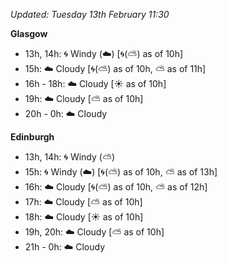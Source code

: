 *Updated: Tuesday 13th February 11:30*

**Glasgow**

* 13h, 14h: :cyclone: Windy (:cloud:) [:cyclone:(:partly_sunny:) as of 10h]
* 15h: :cloud: Cloudy [:cyclone:(:partly_sunny:) as of 10h, :partly_sunny: as of 11h]
* 16h - 18h: :cloud: Cloudy [:sunny: as of 10h]
* 19h: :cloud: Cloudy [:partly_sunny: as of 10h]
* 20h - 0h: :cloud: Cloudy

**Edinburgh**

* 13h, 14h: :cyclone: Windy (:partly_sunny:)
* 15h: :cyclone: Windy (:cloud:) [:cyclone:(:partly_sunny:) as of 10h, :partly_sunny: as of 13h]
* 16h: :cloud: Cloudy [:cyclone:(:partly_sunny:) as of 10h, :partly_sunny: as of 12h]
* 17h: :cloud: Cloudy [:partly_sunny: as of 10h]
* 18h: :cloud: Cloudy [:sunny: as of 10h]
* 19h, 20h: :cloud: Cloudy [:partly_sunny: as of 10h]
* 21h - 0h: :cloud: Cloudy
